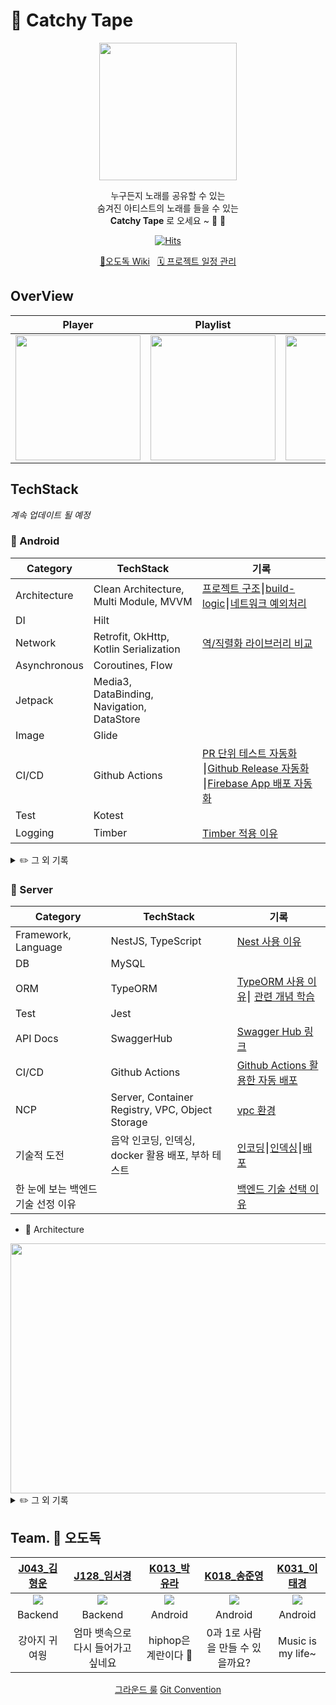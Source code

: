 # 📼 Catchy Tape
<p align="center">
<img width="220" src="https://github.com/boostcampwm2023/and04-catchy-tape/assets/62279741/155828a9-a9b3-4cdf-acc5-95efed03e2bf"/>
</p>
<div align="center">
    
누구든지 노래를 공유할 수 있는  
숨겨진 아티스트의 노래를 들을 수 있는  
**Catchy Tape** 로 오세요 ~ 📼 📼 


[![Hits](https://hits.seeyoufarm.com/api/count/incr/badge.svg?url=https%3A%2F%2Fgithub.com%2Fboostcampwm2023%2Fand04-catchy-tape&count_bg=%23BB2649&title_bg=%23555555&icon=&icon_color=%23BB2649&title=hits&edge_flat=false)](https://hits.seeyoufarm.com)
</div>

<div align="center">
    <a href="https://github.com/boostcampwm2023/and04-catchy-tape/wiki" target="_blank">🍗오도독 Wiki</a> &nbsp 
    <a href="https://github.com/orgs/boostcampwm2023/projects/39" target="_blank">🗓 프로젝트 일정 관리</a> 
</div>

## OverView
| Player  | Playlist | Upload | Search |
| ------------- | ------------- | ------------- | ------------- |
| <img width="200" src="https://github.com/boostcampwm2023/and04-catchy-tape/assets/62279741/a769d2f0-f3e1-4af4-8c97-58da38230ee7" /> | <img width="200" src="https://github.com/boostcampwm2023/and04-catchy-tape/assets/62279741/0789dab5-644d-4709-95c8-5dd4d16a5094"/> | <img width="200" src="https://github.com/boostcampwm2023/and04-catchy-tape/assets/62279741/c6443860-136d-444d-908e-94162714d81d" /> | <img width="200" src="https://github.com/boostcampwm2023/and04-catchy-tape/assets/62279741/956609bb-cfbb-4cf2-b676-89afa01e1837" />


## TechStack
*계속 업데이트 될 예정*
### 🤖 Android
| Category  | TechStack | 기록 |
| ------------- | ------------- | ------------- |
| Architecture  | Clean Architecture, Multi Module, MVVM  | [프로젝트 구조](https://tral-lalala.tistory.com/126)⎮[build-logic](https://algosketch.tistory.com/179)⎮[네트워크 예외처리](https://github.com/boostcampwm2023/and04-catchy-tape/wiki/%EB%84%A4%ED%8A%B8%EC%9B%8C%ED%81%AC-%EC%98%88%EC%99%B8-%EC%B2%98%EB%A6%AC)
| DI | Hilt | 
| Network | Retrofit, OkHttp, Kotlin Serialization | [역/직렬화 라이브러리 비교](https://github.com/boostcampwm2023/and04-catchy-tape/wiki/%EC%97%AD-%EC%A7%81%EB%A0%AC%ED%99%94-%EB%9D%BC%EC%9D%B4%EB%B8%8C%EB%9F%AC%EB%A6%AC-%EB%B9%84%EA%B5%90)
| Asynchronous | Coroutines, Flow
| Jetpack | Media3, DataBinding, Navigation, DataStore |
| Image | Glide
| CI/CD | Github Actions |[PR 단위 테스트 자동화](https://algosketch.tistory.com/178)⎮[Github Release 자동화](https://tral-lalala.tistory.com/127)⎮[Firebase App 배포 자동화](https://tral-lalala.tistory.com/128)
| Test | Kotest
| Logging | Timber | [Timber 적용 이유](https://github.com/boostcampwm2023/and04-catchy-tape/wiki/Timber%EC%9D%84-%EC%A0%81%EC%9A%A9%ED%95%9C-%EC%9D%B4%EC%9C%A0)


<details>
<summary>✏️ 그 외 기록</summary>

- [프로젝트 생성](https://github.com/boostcampwm2023/and04-catchy-tape/wiki/Android#%ED%94%84%EB%A1%9C%EC%A0%9D%ED%8A%B8-%EC%83%9D%EC%84%B1%EC%8B%9C-%EA%B3%A0%EB%A0%A4%ED%95%9C-%EB%82%B4%EC%9A%A9)

</details>


### 📡 Server
| Category  | TechStack | 기록 |
| ------------- | ------------- | -------------|
| Framework, Language | NestJS, TypeScript  | [Nest 사용 이유](https://round-caution-9fd.notion.site/Nest-8da8116bb8014a95b268ea50c9080b8d) |
| DB | MySQL  | 
| ORM | TypeORM  | [TypeORM 사용 이유](https://round-caution-9fd.notion.site/prisma-vs-TypeORM-0c8c89b3d5374405aca9e9c1db0a73b6)⎮ [관련 개념 학습](https://round-caution-9fd.notion.site/Server-624068a499114a14ba1388e198bb0dde?p=09210f9a985246639720c50e269f70a5&pm=s)|
| Test | Jest  |
| API Docs | SwaggerHub  | [Swagger Hub 링크](https://app.swaggerhub.com/apis/12201944/CatchyTapeAPI/1.0.0)
| CI/CD | Github Actions  | [Github Actions 활용한 자동 배포](https://round-caution-9fd.notion.site/Github-Action-29d0d57f5a434954b4a7b4aa8c3b57e0) |
| NCP | Server, Container Registry, VPC, Object Storage|[vpc 환경](https://round-caution-9fd.notion.site/VPC-a8eefbec2f0244629ee2a092c454ebd7) |
| 기술적 도전 |음악 인코딩, 인덱싱, docker 활용 배포, 부하 테스트| [인코딩](https://round-caution-9fd.notion.site/Cloud-Functions-d7f1528dd32146f6b8f0b255ef33ebd7)⎮[인덱싱](https://round-caution-9fd.notion.site/ERD-DB-74377ed10a2347d1ac15f181134f52a1)⎮[배포](https://round-caution-9fd.notion.site/docker-aa7522e8c5cf4b9c9135d6f6b2114fd4) |
| 한 눈에 보는 백엔드 기술 선정 이유 |  | [백엔드 기술 선택 이유](https://round-caution-9fd.notion.site/2a7b52b27e7d45cc980c1eea33a2ce09) |

- 🔧 Architecture
<img src="https://github.com/boostcampwm2023/and04-catchy-tape/assets/83707411/33a0c12d-22da-4ae3-836b-3aeb46015183" width=600 height=400 />

<details>
<summary> ✏️ 그 외 기록</summary>
    <a href="https://round-caution-9fd.notion.site/85dad9cc5a304161bfde523f62345e05">인코딩 성능 개선기</a>
    <br>
    <a href="https://round-caution-9fd.notion.site/SSH-Private-DB-9965141c545849a8bba9f2ad066bc959">ssh 터널링</a>
</details>

## Team. 🍗 오도독 

|[J043_김형운](https://github.com/khw3754)|[J128_임서경](https://github.com/Cutiepazzipozzi)|[K013_박유라](https://github.com/youlalala)|[K018_송준영](https://github.com/HamBP)|[K031_이태경](https://github.com/2taezeat)|
|:---:|:---:|:---:|:---:|:---:|
|<img src="https://github.com/khw3754.png">|<img src="https://github.com/Cutiepazzipozzi.png">|<img src="https://github.com/youlalala.png">|<img src="https://github.com/HamBP.png">|<img src="https://github.com/2taezeat.png">|
|Backend|Backend|Android|Android|Android|
|강아지 귀여웡|엄마 뱃속으로 다시 들어가고 싶네요|hiphop은 계란이다 🥚|0과 1로 사람을 만들 수 있을까요?|Music is my life~|

<div align="center">
    <a href="https://github.com/boostcampwm2023/and04-catchy-tape/wiki/%08Ground-Rule" target="_blank">그라운드 룰</a>
    <a href="https://github.com/boostcampwm2023/and04-catchy-tape/wiki/Git-Convention" target="_blank">Git Convention</a>
</div>



